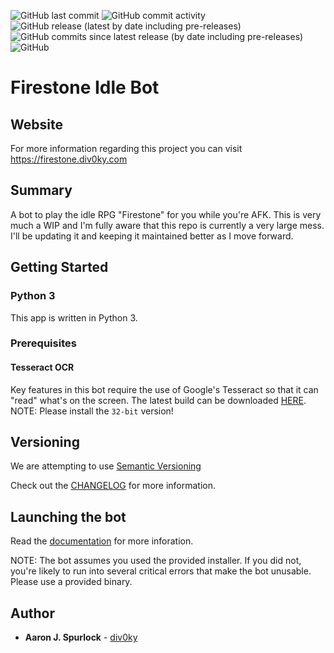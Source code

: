 ![GitHub last commit](https://img.shields.io/github/last-commit/div0ky/fsb_idle)
![GitHub commit activity](https://img.shields.io/github/commit-activity/m/div0ky/fsb_idle)
![GitHub release (latest by date including pre-releases)](https://img.shields.io/github/v/release/div0ky/fsb_idle?include_prereleases)
![GitHub commits since latest release (by date including pre-releases)](https://img.shields.io/github/commits-since/div0ky/fsb_idle/latest?include_prereleases)
![GitHub](https://img.shields.io/github/license/div0ky/fsb_idle)

# Firestone Idle Bot 

## Website
For more information regarding this project you can visit https://firestone.div0ky.com

## Summary
A bot to play the idle RPG "Firestone" for you while you're AFK. This is very much a WIP and I'm fully aware that this repo is currently a very large mess. I'll be updating it and keeping it maintained better as I move forward.

## Getting Started

### Python 3
This app is written in Python 3.

### Prerequisites

#### Tesseract OCR
Key features in this bot require the use of Google's Tesseract so that it can "read" what's on the screen. The latest build can be downloaded [HERE](https://github.com/UB-Mannheim/tesseract/wiki). NOTE: Please install the `32-bit` version!

## Versioning
We are attempting to use [Semantic Versioning](https://semver.org/)

Check out the [CHANGELOG](https://github.com/div0ky/fsb_idle/blob/master/CHANGELOG.md) for more information.

## Launching the bot
Read the [documentation](https://firestone.div0ky.com/docs) for more inforation. 

NOTE: The bot assumes you used the provided installer. If you did not, you're likely to run into several critical errors that make the bot unusable. Please use a provided binary.

## Author

- **Aaron J. Spurlock** - [div0ky](https://github.com/div0ky)